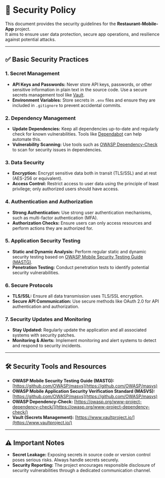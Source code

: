 # 🔐 Security Policy

This document provides the security guidelines for the **Restaurant-Mobile-App** project.  
It aims to ensure user data protection, secure app operations, and resilience against potential attacks.

---

## ✅ Basic Security Practices

### 1. Secret Management
- **API Keys and Passwords:** Never store API keys, passwords, or other sensitive information in plain text in the source code. Use a secure secrets management tool like [Vault](https://www.vaultproject.io/).
- **Environment Variables:** Store secrets in `.env` files and ensure they are included in `.gitignore` to prevent accidental commits.

### 2. Dependency Management
- **Update Dependencies:** Keep all dependencies up-to-date and regularly check for known vulnerabilities. Tools like [Dependabot](https://github.com/dependabot) can help automate this.
- **Vulnerability Scanning:** Use tools such as [OWASP Dependency-Check](https://owasp.org/www-project-dependency-check/) to scan for security issues in dependencies.

### 3. Data Security
- **Encryption:** Encrypt sensitive data both in transit (TLS/SSL) and at rest (AES-256 or equivalent).
- **Access Control:** Restrict access to user data using the principle of least privilege; only authorized users should have access.

### 4. Authentication and Authorization
- **Strong Authentication:** Use strong user authentication mechanisms, such as multi-factor authentication (MFA).
- **Authorization Checks:** Ensure users can only access resources and perform actions they are authorized for.

### 5. Application Security Testing
- **Static and Dynamic Analysis:** Perform regular static and dynamic security testing based on [OWASP Mobile Security Testing Guide (MASTG)](https://github.com/OWASP/masvs).
- **Penetration Testing:** Conduct penetration tests to identify potential security vulnerabilities.

### 6. Secure Protocols
- **TLS/SSL:** Ensure all data transmission uses TLS/SSL encryption.
- **Secure API Communication:** Use secure methods like OAuth 2.0 for API authentication and authorization.

### 7. Security Updates and Monitoring
- **Stay Updated:** Regularly update the application and all associated systems with security patches.
- **Monitoring & Alerts:** Implement monitoring and alert systems to detect and respond to security incidents.

---

## 🛠️ Security Tools and Resources

- **OWASP Mobile Security Testing Guide (MASTG):** [https://github.com/OWASP/masvs](https://github.com/OWASP/masvs)  
- **OWASP Mobile Application Security Verification Standard (MASVS):** [https://github.com/OWASP/masvs](https://github.com/OWASP/masvs)  
- **OWASP Dependency-Check:** [https://owasp.org/www-project-dependency-check/](https://owasp.org/www-project-dependency-check/)  
- **Vault (Secrets Management):** [https://www.vaultproject.io/](https://www.vaultproject.io/)

---

## ⚠️ Important Notes

- **Secret Leakage:** Exposing secrets in source code or version control poses serious risks. Always handle secrets securely.
- **Security Reporting:** The project encourages responsible disclosure of security vulnerabilities through a dedicated communication channel.
